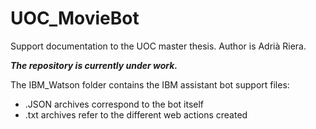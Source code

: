 # UOC_MovieBot
Support documentation to the UOC master thesis. Author is Adrià Riera.

***The repository is currently under work.***

The IBM_Watson folder contains the IBM assistant bot support files:
- .JSON archives correspond to the bot itself
- .txt archives refer to the different web actions created


